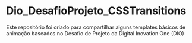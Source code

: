 # Dio_DesafioProjeto_CSSTransitions
Este repositório foi criado para compartilhar alguns templates básicos de animação baseados no Desafio de Projeto da Digital Inovation One (DIO)
